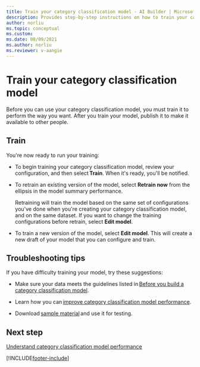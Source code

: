 ```yaml
---
title: Train your category classification model - AI Builder | Microsoft Docs
description: Provides step-by-step instructions on how to train your category classification model.
author: norliu 
ms.topic: conceptual
ms.custom: 
ms.date: 08/09/2021
ms.author: norliu 
ms.reviewer: v-aangie
---
```


# Train your category classification model

Before you can use your category classification model, you must train it to perform the way you want. After you train your model, publish it to make it available to other people.

## Train

You're now ready to run your training:

- To begin training your category classification model, review your configuration, and then select **Train**. When it's ready, you'll be notified.

- To retrain an existing version of the model, select **Retrain now** from the ellipsis in the model summary performance.

   Retraining will train the model based on the same set of configurations you've done when you're creating your category classification model, and on the same dataset. If you want to change the training configurations before retrain, select **Edit model**.

- To train a new version of the model, select **Edit model**. This will create a new draft of your model that you can configure and train.

## Troubleshooting tips

If you have difficulty training your model, try these suggestions:

- Make sure your data meets the guidelines listed in [Before you build a category classification model](before-you-build-text-classification-model.md).

- Learn how you can [improve category classification model performance](improve-text-classification-performance.md).  

- Download [sample material](text-classification-sample-data.md) and use it for testing.

## Next step

[Understand category classification model performance](text-classification-performance.md) 


[!INCLUDE[footer-include](includes/footer-banner.md)]
